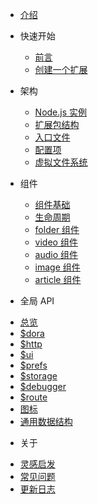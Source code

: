 * [介绍](README.md)

* 快速开始
  - [前言](quickstart/intro)
  - [创建一个扩展](quickstart/create)

* 架构
  - [Node.js 实例](arch/node)
  - [扩展包结构](arch/tree)
  - [入口文件](arch/main)
  - [配置项](arch/prefs)
  - [虚拟文件系统](arch/fs)

* 组件
  - [组件基础](component/base)
  - [生命周期](component/lifecycle)
  - [folder 组件](component/folder)
  - [video 组件](component/video)
  - [audio 组件](component/audio)
  - [image 组件](component/image)
  - [article 组件](component/article)

* 全局 API
 - [总览](api/index)
 - [$dora](api/dora)
 - [$http](api/http)
 - [$ui](api/ui)
 - [$prefs](api/prefs)
 - [$storage](api/storage)
 - [$debugger](api/debugger)
 - [$route](api/route)
 - [图标](api/icon)
 - [通用数据结构](api/struct)

* 关于
 - [灵感启发](about/inspire)
 - [常见问题](about/faq)
 - [更新日志](about/changelog)
